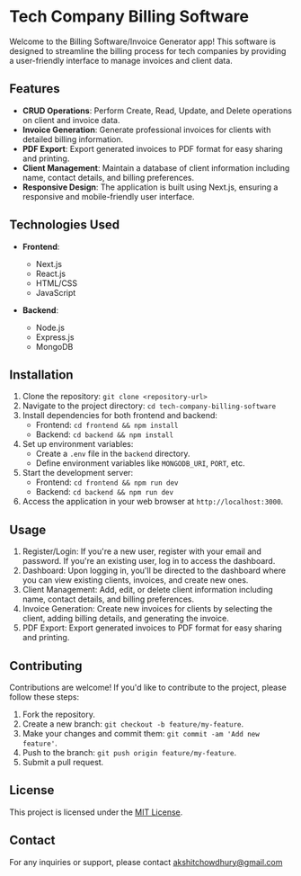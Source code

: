 # Tech Company Billing Software

Welcome to the Billing Software/Invoice Generator app! This software is designed to streamline the billing process for tech companies by providing a user-friendly interface to manage invoices and client data.

## Features

- **CRUD Operations**: Perform Create, Read, Update, and Delete operations on client and invoice data.
- **Invoice Generation**: Generate professional invoices for clients with detailed billing information.
- **PDF Export**: Export generated invoices to PDF format for easy sharing and printing.
- **Client Management**: Maintain a database of client information including name, contact details, and billing preferences.
- **Responsive Design**: The application is built using Next.js, ensuring a responsive and mobile-friendly user interface.

## Technologies Used

- **Frontend**:
  - Next.js
  - React.js
  - HTML/CSS
  - JavaScript

- **Backend**:
  - Node.js
  - Express.js
  - MongoDB

## Installation

1. Clone the repository: `git clone <repository-url>`
2. Navigate to the project directory: `cd tech-company-billing-software`
3. Install dependencies for both frontend and backend:
   - Frontend: `cd frontend && npm install`
   - Backend: `cd backend && npm install`
4. Set up environment variables:
   - Create a `.env` file in the `backend` directory.
   - Define environment variables like `MONGODB_URI`, `PORT`, etc.
5. Start the development server:
   - Frontend: `cd frontend && npm run dev`
   - Backend: `cd backend && npm run dev`
6. Access the application in your web browser at `http://localhost:3000`.

## Usage

1. Register/Login: If you're a new user, register with your email and password. If you're an existing user, log in to access the dashboard.
2. Dashboard: Upon logging in, you'll be directed to the dashboard where you can view existing clients, invoices, and create new ones.
3. Client Management: Add, edit, or delete client information including name, contact details, and billing preferences.
4. Invoice Generation: Create new invoices for clients by selecting the client, adding billing details, and generating the invoice.
5. PDF Export: Export generated invoices to PDF format for easy sharing and printing.

## Contributing

Contributions are welcome! If you'd like to contribute to the project, please follow these steps:
1. Fork the repository.
2. Create a new branch: `git checkout -b feature/my-feature`.
3. Make your changes and commit them: `git commit -am 'Add new feature'`.
4. Push to the branch: `git push origin feature/my-feature`.
5. Submit a pull request.

## License

This project is licensed under the [MIT License](LICENSE).

## Contact

For any inquiries or support, please contact akshitchowdhury@gmail.com
